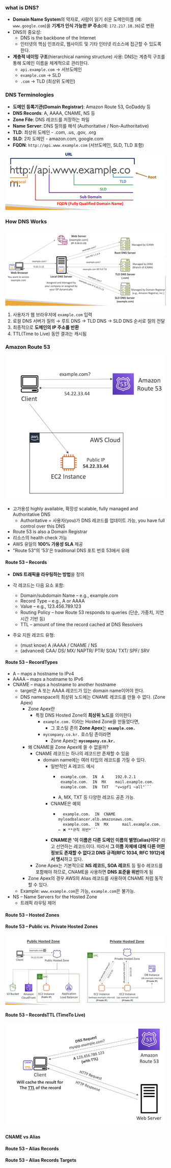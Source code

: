 
### what is DNS?

- **Domain Name System**의 약자로, 사람이 읽기 쉬운 도메인이름 (예: `www.google.com`)을 **기계가 인식 가능한 IP 주소**(예: `172.217.18.36`)로 변환
- DNS의 중요성: 
	- DNS is the backbone of the Internet
	- 인터넷의 핵심 인프라로, 웹사이트 및 기타 인터넷 리소스에 접근할 수 있도록 한다.
- **계층적 네이밍 구조**(hierarchical naming structure) 사용: DNS는 계층적 구조를 통해 도메인 이름을 체계적으로 관리한다.
    - `api.example.com` → 서브도메인
    - `example.com` → SLD
    - `.com` → TLD (최상위 도메인)

### DNS Terminologies

- **도메인 등록기관(Domain Registrar)**: Amazon Route 53, GoDaddy 등
- **DNS Records**: A, AAAA, CNAME, NS 등
- **Zone File**: DNS 레코드를 저장하는 파일
- **Name Server**: DNS 질의를 해석 (Authoritative / Non-Authoritative)
- **TLD**: 최상위 도메인 - .com, .us, .gov, .org 
- **SLD**: 2차 도메인 - amazon.com, google.com 
- **FQDN**:  `http://api.www.example.com` (서브도메인, SLD, TLD 포함)

![400](images/Pasted%20image%2020250518152529.png)

### How DNS Works

![](images/Pasted%20image%2020250518152806.png)

1. 사용자가 웹 브라우저에 `example.com` 입력
2. 로컬 DNS 서버가 질의 → 루트 DNS → TLD DNS → SLD DNS 순서로 질의 전달
3. 최종적으로 **도메인의 IP 주소를 반환**
4. TTL(Time to Live) 동안 결과는 캐시됨

### Amazon Route 53

![300](images/Pasted%20image%2020250518152836.png)

- 고가용성 highly available, 확장성 scalable, fully managed and Authoritative DNS
	- Authoritative = 사용자(you)가 DNS 레코드를 업데이트 가능,  you have full control over this DNS
- Route 53 is also a Domain Registrar
- 리소스의 health check 가능
- AWS 유일의 **100% 가용성 SLA** 제공
- "Route 53"의 '53'은 traditional DNS 포트 번호 53에서 유래

#### Route 53 – Records

- **DNS 트래픽을 라우팅하는 방법**을 정의
- 각 레코드는 다음 요소 포함:
    - Domain/subdomain Name – e.g., example.com
    - Record Type – e.g., A or AAAA
    - Value – e.g., 123.456.789.123
    - Routing Policy – how Route 53 responds to queries (단순, 가중치, 지연 시간 기반 등)
    - TTL – amount of time the record cached at DNS Resolvers
        
- 주요 지원 레코드 유형:
    - (must know) A /AAAA / CNAME / NS
    - (advanced) CAA/ DS/ MX/ NAPTR/ PTR/ SOA/ TXT/ SPF/ SRV

#### Route 53 – RecordTypes
- A – maps a hostname to IPv4
- AAAA – maps a hostname to IPv6
- CNAME – maps a hostname to another hostname
	- target은 A 또는 AAAA 레코드가 있는 domain name이어야 한다.
	- DNS namespace의 최상위 노드에는 CNAME 레코드를 만들 수 없다. (Zone Apex)
		- Zone Apex란
			- 특정 DNS Hosted Zone의 **최상위 노드**를 의미한다
				- `example.com.` 이라는 Hosted Zone을 만들었다면,
					- 그 호스팅 존의 **Zone Apex**는 **`example.com.`**
				- `mycompany.co.kr.` 호스팅 존이라면
				    - Zone Apex는 **`mycompany.co.kr.`**
		- 왜 CNAME을 Zone Apex에 쓸 수 없을까?
			-  CNAME 레코드는 하나의 레코드만 존재할 수 있음
				- domain name에는 여러 타입의 레코드를 가질 수 있다.
					- 일반적인 A 레코드 예시
						-  ```
						    example.com.  IN  A     192.0.2.1
							example.com.  IN  MX    mail.example.com.
							example.com.  IN  TXT   "v=spf1 ~all"```
						- A, MX, TXT 등 다양한 레코드 공존 가능.
					- CNAME은 예외
						- ```
						    example.com.  IN  CNAME   myloadbalancer.elb.amazonaws.com.
							example.com.  IN  MX      mail.example.com.   ← ❌ **규칙 위반*```
					- **CNAME은 '이 이름은 다른 도메인 이름의 별명(alias)이다'** 라고 선언하는 레코드이다. 따라서 **그 이름 자체에 대해 다른 어떤 정보도 존재할 수 없다고 DNS 규격(RFC 1034, RFC 1912)에서 명시**하고 있다.
			- Zone Apex는 기본적으로 **NS 레코드, SOA 레코드** 등 필수 레코드를 포함해야 하므로, CNAME을 사용하면 **DNS 표준을 위반**하게 됨
		- Zone Apex의 경우 AWS의 Alias 레코드를 사용하여 CNAME 처럼 동작할 수 있다.
	- Example: `www.example.com`은 가능, `example.com`은 불가능.
- NS – Name Servers for the Hosted Zone
	- 트래픽 라우팅 제어


#### Route 53 – Hosted Zones

#### Route 53 – Public vs. Private Hosted Zones

![](images/Pasted%20image%2020250518152931.png)

#### Route 53 – RecordsTTL (TimeTo Live)
![](images/Pasted%20image%2020250518152945.png)



#### CNAME vs Alias

#### Route 53 – Alias Records

#### Route 53 – Alias Records Targets